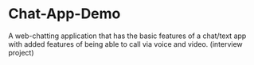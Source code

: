 # Chat-App-Demo
A web-chatting application that has the basic features of a chat/text app with added features of being able to call via voice and video.  (interview project)
